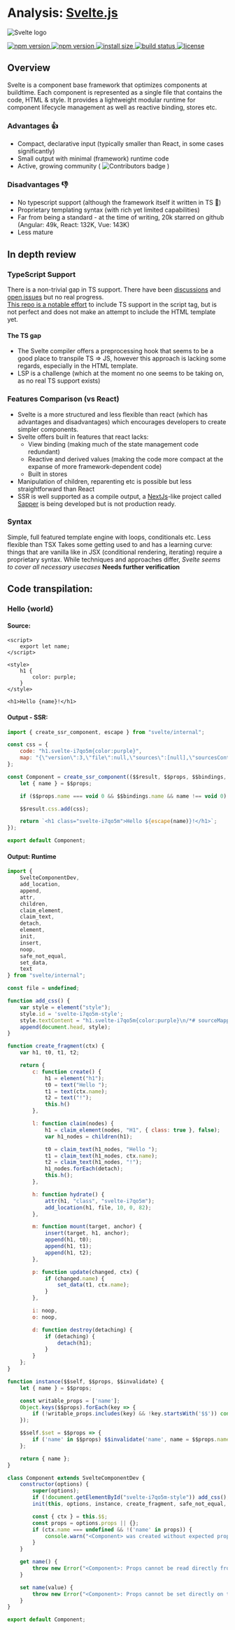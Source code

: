# Analysis: [Svelte.js](https://github.com/sveltejs/svelte)
 ![Svelte logo](https://svelte.dev/svelte-logo-horizontal.svg "Svelte.js")
<p>
  <a href="https://www.npmjs.com/package/svelte">
    <img src="https://img.shields.io/npm/dw/svelte.svg" alt="npm version">
  </a>

  <a href="https://www.npmjs.com/package/svelte">
    <img src="https://img.shields.io/npm/v/svelte.svg" alt="npm version">
  </a>

  <a href="https://packagephobia.now.sh/result?p=svelte">
    <img src="https://packagephobia.now.sh/badge?p=svelte" alt="install size">
  </a>

  <a href="https://travis-ci.org/sveltejs/svelte">
    <img src="https://api.travis-ci.org/sveltejs/svelte.svg?branch=master"
         alt="build status">
  </a>

  <a href="https://github.com/sveltejs/svelte/blob/master/LICENSE">
    <img src="https://img.shields.io/npm/l/svelte.svg" alt="license">
  </a>
</p>

## Overview
Svelte is a component base framework that optimizes components at buildtime.
Each component is represented as a single file that contains the code, HTML & style.
It provides a lightweight modular runtime for component lifecycle management as well as reactive binding, stores etc.

### Advantages 👍
- Compact, declarative input (typically smaller than React, in some cases significantly)
- Small output with minimal (framework) runtime code
- Active, growing  community ( ![Contributors badge](https://img.shields.io/github/contributors/sveltejs/svelte.svg "Contributors") )

### Disadvantages 👎
- No typescript support (although the framework itself it written in TS 🤔)
- Proprietary templating syntax (with rich yet limited capabilities)
- Far from being a standard - at the time of writing, 20k starred on github (Angular: 49k, React: 132K, Vue: 143K)
- Less mature

## In depth review
### TypeScript Support
There is a non-trivial gap in TS support. There have been [discussions](https://github.com/sveltejs/svelte/issues/418) and [open issues](https://github.com/sveltejs/svelte/issues/1639) but no real progress. <br />
[This repo is a notable effort](https://github.com/pyoner/svelte-typescript) to include TS support in the script tag, but is not perfect and does not make an attempt to include the HTML template yet.
#### The TS gap
- The Svelte compiler offers a preprocessing hook that seems to be a good place to transpile TS => JS, however this approach is lacking some regards, especially in the HTML template.
- LSP is a challenge (which at the moment no one seems to be taking on, as no real TS support exists)

### Features Comparison (vs React)
+ Svelte is a more structured and less flexible than react (which has advantages and disadvantages) which encourages developers to create simpler components.
+ Svelte offers built in features that react lacks:
    - View binding (making much of the state management code redundant)
    - Reactive and derived values (making the code more compact at the expanse of more framework-dependent code)
    - Built in stores
+ Manipulation of children, reparenting etc is possible but less straightforward than React
+ SSR is well supported as a compile output, a [NextJs](https://nextjs.org/)-like project called [Sapper](https://github.com/sveltejs/sapper) is being developed but is not production ready.


### Syntax
Simple, full featured template engine with loops, conditionals etc.
Less flexible than TSX
Takes some getting used to and has a learning curve: things that are vanilla like in JSX (conditional rendering, iterating) require a proprietary syntax.
While techniques and approaches differ, *Svelte seems to cover all necessary usecases* **Needs further verification**

## Code transpilation:
### Hello {world} 
#### Source:
```svelte
<script>
	export let name;
</script>

<style>
	h1 {
		color: purple;
	}
</style>

<h1>Hello {name}!</h1>
```

#### Output - SSR:
```js
import { create_ssr_component, escape } from "svelte/internal";

const css = {
	code: "h1.svelte-i7qo5m{color:purple}",
	map: "{\"version\":3,\"file\":null,\"sources\":[null],\"sourcesContent\":[\"<script>\\n\\texport let name;\\n</script>\\n\\n<style>\\n\\th1 {\\n\\t\\tcolor: purple;\\n\\t}\\n</style>\\n\\n<h1>Hello {name}!</h1>\\n\"],\"names\":[],\"mappings\":\"AAKC,EAAE,cAAC,CAAC,AACH,KAAK,CAAE,MAAM,AACd,CAAC\"}"
};

const Component = create_ssr_component(($$result, $$props, $$bindings, $$slots) => {
	let { name } = $$props;

	if ($$props.name === void 0 && $$bindings.name && name !== void 0) $$bindings.name(name);

	$$result.css.add(css);

	return `<h1 class="svelte-i7qo5m">Hello ${escape(name)}!</h1>`;
});

export default Component;
```
#### Output: Runtime
```js
import {
	SvelteComponentDev,
	add_location,
	append,
	attr,
	children,
	claim_element,
	claim_text,
	detach,
	element,
	init,
	insert,
	noop,
	safe_not_equal,
	set_data,
	text
} from "svelte/internal";

const file = undefined;

function add_css() {
	var style = element("style");
	style.id = 'svelte-i7qo5m-style';
	style.textContent = "h1.svelte-i7qo5m{color:purple}\n/*# sourceMappingURL=data:application/json;charset=utf-8;base64,eyJ2ZXJzaW9uIjozLCJmaWxlIjpudWxsLCJzb3VyY2VzIjpbbnVsbF0sInNvdXJjZXNDb250ZW50IjpbIjxzY3JpcHQ+XG5cdGV4cG9ydCBsZXQgbmFtZTtcbjwvc2NyaXB0PlxuXG48c3R5bGU+XG5cdGgxIHtcblx0XHRjb2xvcjogcHVycGxlO1xuXHR9XG48L3N0eWxlPlxuXG48aDE+SGVsbG8ge25hbWV9ITwvaDE+XG4iXSwibmFtZXMiOltdLCJtYXBwaW5ncyI6IkFBS0MsRUFBRSxjQUFDLENBQUMsQUFDSCxLQUFLLENBQUUsTUFBTSxBQUNkLENBQUMifQ== */";
	append(document.head, style);
}

function create_fragment(ctx) {
	var h1, t0, t1, t2;

	return {
		c: function create() {
			h1 = element("h1");
			t0 = text("Hello ");
			t1 = text(ctx.name);
			t2 = text("!");
			this.h()
		},

		l: function claim(nodes) {
			h1 = claim_element(nodes, "H1", { class: true }, false);
			var h1_nodes = children(h1);

			t0 = claim_text(h1_nodes, "Hello ");
			t1 = claim_text(h1_nodes, ctx.name);
			t2 = claim_text(h1_nodes, "!");
			h1_nodes.forEach(detach);
			this.h();
		},

		h: function hydrate() {
			attr(h1, "class", "svelte-i7qo5m");
			add_location(h1, file, 10, 0, 82);
		},

		m: function mount(target, anchor) {
			insert(target, h1, anchor);
			append(h1, t0);
			append(h1, t1);
			append(h1, t2);
		},

		p: function update(changed, ctx) {
			if (changed.name) {
				set_data(t1, ctx.name);
			}
		},

		i: noop,
		o: noop,

		d: function destroy(detaching) {
			if (detaching) {
				detach(h1);
			}
		}
	};
}

function instance($$self, $$props, $$invalidate) {
	let { name } = $$props;

	const writable_props = ['name'];
	Object.keys($$props).forEach(key => {
		if (!writable_props.includes(key) && !key.startsWith('$$')) console.warn(`<Component> was created with unknown prop '${key}'`);
	});

	$$self.$set = $$props => {
		if ('name' in $$props) $$invalidate('name', name = $$props.name);
	};

	return { name };
}

class Component extends SvelteComponentDev {
	constructor(options) {
		super(options);
		if (!document.getElementById("svelte-i7qo5m-style")) add_css();
		init(this, options, instance, create_fragment, safe_not_equal, ["name"]);

		const { ctx } = this.$$;
		const props = options.props || {};
		if (ctx.name === undefined && !('name' in props)) {
			console.warn("<Component> was created without expected prop 'name'");
		}
	}

	get name() {
		throw new Error("<Component>: Props cannot be read directly from the component instance unless compiling with 'accessors: true' or '<svelte:options accessors/>'");
	}

	set name(value) {
		throw new Error("<Component>: Props cannot be set directly on the component instance unless compiling with 'accessors: true' or '<svelte:options accessors/>'");
	}
}

export default Component;
```
